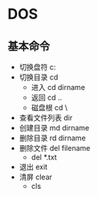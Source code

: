 # DOS

## 基本命令
- 切换盘符 c:
- 切换目录 cd
  + 进入 cd dirname
  + 返回 cd ..
  + 磁盘根 cd \
- 查看文件列表 dir
- 创建目录 md dirname
- 删除目录 rd dirname
- 删除文件 del filename
  + del *.txt
- 退出 exit
- 清屏 clear
  + cls
